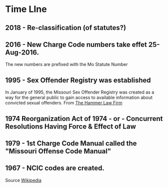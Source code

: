 # Time LIne

## 2018 - Re-classification (of statutes?)

## 2016 - New Charge Code numbers take effet 25-Aug-2016.
The new numbers are prefixed with the Mo Statute Number

## 1995 - Sex Offender Registry was established 
In January of 1995, the Missouri Sex Offender Registry was created as a way for the general public to gain access to available information about convicted sexual offenders.  From [The Hammer Law Firm](https://www.thehammerlawfirm.com/criminal-defense/sex-crimes/sex-offender-registry/)

## 1974 Reorganization Act of 1974 - or - Concurrent Resolutions Having Force & Effect of Law

## 1979 - 1st Charge Code Manual called the "Missouri Offense Code Manual"

## 1967 - NCIC codes are created.
Source [Wikipedia](https://en.wikipedia.org/wiki/National_Crime_Information_Center)


